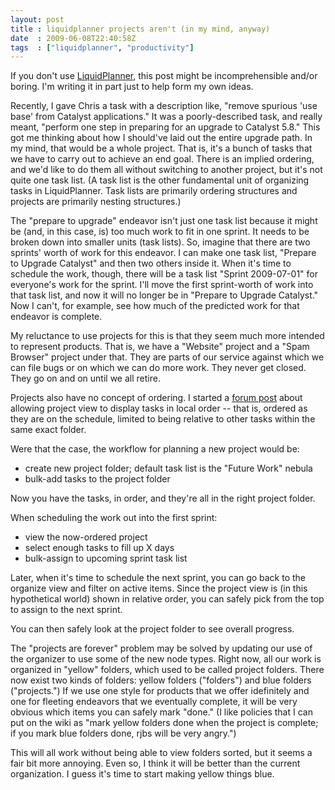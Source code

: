```yaml
---
layout: post
title : liquidplanner projects aren't (in my mind, anyway)
date  : 2009-06-08T22:40:58Z
tags  : ["liquidplanner", "productivity"]
---
```

If you don't use [LiquidPlanner](http://liquidplanner.com/), this post might be
incomprehensible and/or boring.  I'm writing it in part just to help form my
own ideas.

Recently, I gave Chris a task with a description like, "remove spurious 'use
base' from Catalyst applications."  It was a poorly-described task, and really
meant, "perform one step in preparing for an upgrade to Catalyst 5.8."  This
got me thinking about how I should've laid out the entire upgrade path.  In my
mind, that would be a whole project.  That is, it's a bunch of tasks that we
have to carry out to achieve an end goal.  There is an implied ordering, and
we'd like to do them all without switching to another project, but it's not
quite one task list.  (A task list is the other fundamental unit of organizing
tasks in LiquidPlanner.  Task lists are primarily ordering structures and
projects are primarily nesting structures.)

The "prepare to upgrade" endeavor isn't just one task list because it might be
(and, in this case, is) too much work to fit in one sprint.  It needs to be
broken down into smaller units (task lists).  So, imagine that there are two
sprints' worth of work for this endeavor.  I can make one task list, "Prepare
to Upgrade Catalyst" and then two others inside it.  When it's time to schedule
the work, though, there will be a task list "Sprint 2009-07-01" for everyone's
work for the sprint.  I'll move the first sprint-worth of work into that task
list, and now it will no longer be in "Prepare to Upgrade Catalyst."  Now I
can't, for example, see how much of the predicted work for that endeavor is
complete.

My reluctance to use projects for this is that they seem much more intended to
represent products.  That is, we have a "Website" project and a "Spam Browser"
project under that.  They are parts of our service against which we can file
bugs or on which we can do more work.  They never get closed.  They go on and
on until we all retire.

Projects also have no concept of ordering.  I started a [forum
post](http://www.liquidplanner.com/forums/forums/3/topics/340) about allowing
project view to display tasks in local order -- that is, ordered as they are on
the schedule, limited to being relative to other tasks within the same exact
folder.

Were that the case, the workflow for planning a new project would be:

* create new project folder; default task list is the "Future Work" nebula
* bulk-add tasks to the project folder

Now you have the tasks, in order, and they're all in the right project folder.

When scheduling the work out into the first sprint:

* view the now-ordered project
* select enough tasks to fill up X days
* bulk-assign to upcoming sprint task list

Later, when it's time to schedule the next sprint, you can go back to the
organize view and filter on active items.  Since the project view is (in this
hypothetical world) shown in relative order, you can safely pick from the top
to assign to the next sprint.

You can then safely look at the project folder to see overall progress.

The "projects are forever" problem may be solved by updating our use of the
organizer to use some of the new node types.  Right now, all our work is
organized in "yellow" folders, which used to be called project folders.  There
now exist two kinds of folders: yellow folders ("folders") and blue folders
("projects.")  If we use one style for products that we offer idefinitely and
one for fleeting endeavors that we eventually complete, it will be very obvious
which items you can safely mark "done."  (I like policies that I can put on the
wiki as "mark yellow folders done when the project is complete; if you mark
blue folders done, rjbs will be very angry.")

This will all work without being able to view folders sorted, but it seems a
fair bit more annoying.  Even so, I think it will be better than the current
organization.  I guess it's time to start making yellow things blue.

